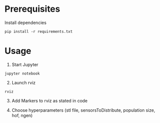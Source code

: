 # Prerequisites

Install dependencies

```
pip install -r requirements.txt
```

# Usage

1. Start Jupyter
```
jupyter notebook
```

2. Launch rviz
```
rviz
```

3. Add Markers to rviz as stated in code

4. Choose hyperparameters (stl file, sensorsToDistribute, population size, hof, ngen)
